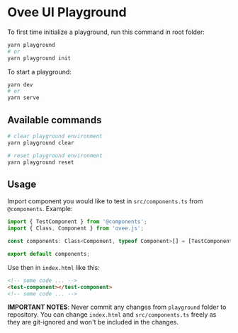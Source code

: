 # Ovee UI Playground

To first time initialize a playground, run this command in root folder:

```bash
yarn playground
# or
yarn playground init
```

To start a playground:

```bash
yarn dev
# or
yarn serve
```

## Available commands

```bash
# clear playground environment
yarn playground clear

# reset playground environment
yarn playground reset
```

## Usage

Import component you would like to test in `src/components.ts` from `@components`. Example:

```ts
import { TestComponent } from '@components';
import { Class, Component } from 'ovee.js';

const components: Class<Component, typeof Component>[] = [TestComponent];

export default components;
```

Use then in `index.html` like this:
```html
<!-- some code ... -->
<test-component></test-component>
<!-- some code ... -->
```

__IMPORTANT NOTES__: Never commit any changes from `playground` folder to repository. You can change `index.html` and `src/components.ts` freely as they are git-ignored and won't be included in the changes.
